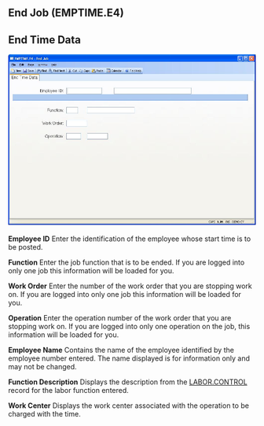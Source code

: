 ##  End Job (EMPTIME.E4)

<PageHeader />

##  End Time Data

![](./EMPTIME-E4-1.jpg)

**Employee ID** Enter the identification of the employee whose start time is
to be posted.  
  
**Function** Enter the job function that is to be ended. If you are logged
into only one job this information will be loaded for you.  
  
**Work Order** Enter the number of the work order that you are stopping work
on. If you are logged into only one job this information will be loaded for
you.  
  
**Operation** Enter the operation number of the work order that you are
stopping work on. If you are logged into only one operation on the job, this
information will be loaded for you.  
  
**Employee Name** Contains the name of the employee identified by the employee
number entered. The name displayed is for information only and may not be
changed.  
  
**Function Description** Displays the description from the [ LABOR.CONTROL ](../../LABOR-CONTROL/README.md) record for the labor function entered.   
  
**Work Center** Displays the work center associated with the operation to be
charged with the time.  
  
  
<badge text= "Version 8.10.57" vertical="middle" />

<PageFooter />